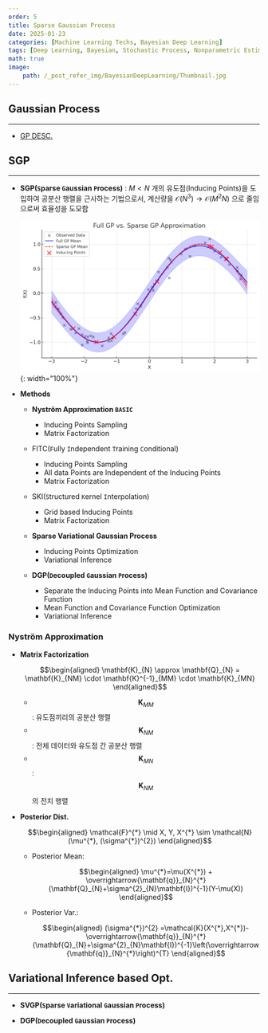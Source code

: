 ```yaml
---
order: 5
title: Sparse Gaussian Process
date: 2025-01-23
categories: [Machine Learning Techs, Bayesian Deep Learning]
tags: [Deep Learning, Bayesian, Stochastic Process, Nonparametric Estimation, Gaussian Process, Variational Inference]
math: true
image:
    path: /_post_refer_img/BayesianDeepLearning/Thumbnail.jpg
---
```


## Gaussian Process
-----

- [GP DESC.](https://jayarnim.github.io/posts/GP/)

## SGP
-----

- **SGP(`S`parse `G`aussian `P`rocess)** : $M < N$ 개의 유도점(Inducing Points)을 도입하여 공분산 행렬을 근사하는 기법으로서, 계산량을 $\mathcal{O}(N^{3}) \to \mathcal{O}(M^{2}N)$ 으로 줄임으로써 효율성을 도모함

    ![01](/_post_refer_img/BayesianDeepLearning/05-01.png){: width="100%"}

- **Methods**
    - **Nyström Approximation `BASIC`**
        - Inducing Points Sampling
        - Matrix Factorization

    - FITC(`F`ully `I`ndependent `T`raining `C`onditional)
        - Inducing Points Sampling
        - All data Points are Independent of the Inducing Points
        - Matrix Factorization

    - SKI(`S`tructured `K`ernel `I`nterpolation)
        - Grid based Inducing Points
        - Matrix Factorization

    - **Sparse Variational Gaussian Process**
        - Inducing Points Optimization
        - Variational Inference

    - **DGP(`D`ecoupled `G`aussian `P`rocess)**
        - Separate the Inducing Points into Mean Function and Covariance Function
        - Mean Function and Covariance Function Optimization
        - Variational Inference

### Nyström Approximation

- **Matrix Factorization**

    $$\begin{aligned}
    \mathbf{K}_{N} \approx \mathbf{Q}_{N} = \mathbf{K}_{NM} \cdot \mathbf{K}^{-1}_{MM} \cdot \mathbf{K}_{MN}
    \end{aligned}$$

    - $$\mathbf{K}_{MM}$$ : 유도점끼리의 공분산 행렬
    - $$\mathbf{K}_{NM}$$ : 전체 데이터와 유도점 간 공분산 행렬
    - $$\mathbf{K}_{MN}$$ : $$\mathbf{K}_{NM}$$ 의 전치 행렬

- **Posterior Dist.**

    $$\begin{aligned}
    \mathcal{F}^{*} \mid X, Y, X^{*} \sim \mathcal{N}(\mu^{*}, (\sigma^{*})^{2})
    \end{aligned}$$

    - Posterior Mean:

        $$\begin{aligned}
        \mu^{*}=\mu(X^{*}) + \overrightarrow{\mathbf{q}}_{N}^{*}(\mathbf{Q}_{N}+\sigma^{2}_{N}\mathbf{I})^{-1}(Y-\mu(X))
        \end{aligned}$$

    - Posterior Var.:

        $$\begin{aligned}
        (\sigma^{*})^{2}
        =\mathcal{K}(X^{*},X^{*})-\overrightarrow{\mathbf{q}}_{N}^{*}(\mathbf{Q}_{N}+\sigma^{2}_{N}\mathbf{I})^{-1}\left(\overrightarrow{\mathbf{q}}_{N}^{*}\right)^{T}
        \end{aligned}$$

## Variational Inference based Opt.
-----

- **SVGP(`S`parse `V`ariational `G`aussian `P`rocess)**

- **DGP(`D`ecoupled `G`aussian `P`rocess)**